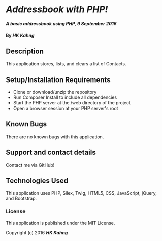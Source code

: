 # _Addressbook with PHP!_

#### _A basic addressbook using PHP, 9 September 2016_

#### By _**HK Kahng**_

## Description

This application stores, lists, and clears a list of Contacts.

## Setup/Installation Requirements

* Clone or download/unzip the repository
* Run Composer Install to include all dependencies
* Start the PHP server at the /web directory of the project
* Open a browser session at your PHP server's root

## Known Bugs

There are no known bugs with this application.

## Support and contact details

Contact me via GitHub!

## Technologies Used

This application uses PHP, Silex, Twig, HTML5, CSS, JavaScript, jQuery, and Bootstrap.

### License

This application is published under the MIT License.

Copyright (c) 2016 **_HK Kahng_**
